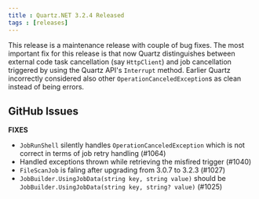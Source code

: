 ```yaml
---
title : Quartz.NET 3.2.4 Released
tags : [releases]
---
```


This release is a maintenance release with couple of bug fixes. The most important fix for this release is that
now Quartz distinguishes between external code task cancellation (say `HttpClient`) and job cancellation triggered by using
the Quartz API's `Interrupt` method. Earlier Quartz incorrectly considered also other `OperationCanceledException`s as clean instead of being errors.

## GitHub Issues

__FIXES__

* `JobRunShell` silently handles `OperationCanceledException` which is not correct in terms of job retry handling (#1064)
* Handled exceptions thrown while retrieving the misfired trigger (#1040)
* `FileScanJob` is faling after upgrading from 3.0.7 to 3.2.3 (#1027)
* `JobBuilder.UsingJobData(string key, string value)` should be `JobBuilder.UsingJobData(string key, string? value)` (#1025)

<Download />
